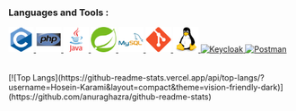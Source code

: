 ### Languages and Tools :
<div id="Abilities">
  <a href="https://www.cprogramming.com">
         <img alt="C" src="https://github.com/devicons/devicon/blob/master/icons/c/c-original.svg"
         width=45" height="45">
  </a>
  <a href="https://www.php.net">
         <img alt="Php" src="https://github.com/devicons/devicon/blob/master/icons/php/php-original.svg"
         width=45" height="45">
  </a>                            
  <a href="https://www.oracle.com/java">
         <img alt="Java" src="https://github.com/devicons/devicon/blob/master/icons/java/java-original-wordmark.svg"
         width=45" height="45">
  </a>
  <a href="https://spring.io/projects/spring-boot">
         <img alt="SpringBoot" src="https://github.com/devicons/devicon/blob/master/icons/spring/spring-original.svg"
         width=45" height="45">
  </a>
  <a href="https://www.mysql.com">
         <img alt="MySql" src="https://github.com/devicons/devicon/blob/master/icons/mysql/mysql-original-wordmark.svg"
         width=45" height="45">
  </a>
  <a href="https://git-scm.com">
         <img alt="Git" src="https://github.com/devicons/devicon/blob/master/icons/git/git-original.svg"
         width=45" height="45">
  </a>      
   <a href="https://www.linux.org">
         <img alt="Linux" src="https://github.com/devicons/devicon/blob/master/icons/linux/linux-original.svg"
         width=45" height="45">
  </a>
  </a>      
   <a href="https://www.keycloak.org">
         <img alt="Keycloak" src="https://design.jboss.org/keycloak/logo/images/keycloak_icon_64px.svg"
         width=45" height="45">
  </a>
  </a>      
  <a href="https://www.postman.com/">
         <img alt="Postman" src="https://uxwing.com/wp-content/themes/uxwing/download/brands-and-social-media/postman-icon.svg"
         width=45" height="45">
  </a>                                  
</div>
<br><br>
[![Top Langs](https://github-readme-stats.vercel.app/api/top-langs/?username=Hosein-Karami&layout=compact&theme=vision-friendly-dark)](https://github.com/anuraghazra/github-readme-stats)

